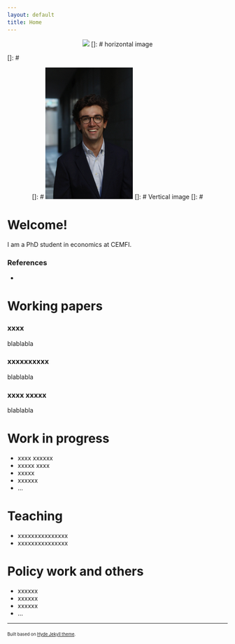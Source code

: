 ```yaml
---
layout: default
title: Home
---
```

<p align="center">
   <img width="200" height=auto src="/photos/PELLO (88).jpg"> []: # horizontal image
</p>

[]: #  <p align="center">
[]: #  <img width="200" height=auto src="/photos/PELLO (53).jpg"> []: # Vertical image
[]: # </p>

# Welcome!

I am a PhD student in economics at CEMFI.

### References

- 

# Working papers

### xxxx

blablabla

### xxxxxxxxxx

blablabla

### xxxx xxxxx

blablabla


# Work in progress
- xxxx xxxxxx
- xxxxx xxxx
- xxxxx 
- xxxxxx
- ...

# Teaching
- xxxxxxxxxxxxxxx
- xxxxxxxxxxxxxxx

# Policy work and others
- xxxxxx
- xxxxxx
- xxxxxx
- ...


---
<sup><sub>Built based on [Hyde Jekyll theme](https://github.com/poole/hyde).<sub><sup>





